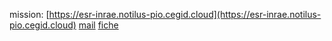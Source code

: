 mission:
[https://esr-inrae.notilus-pio.cegid.cloud](https://esr-inrae.notilus-pio.cegid.cloud)
[mail]("file:///G:/My%20Drive/Admin/these/TR%20IMPORTANT%20_%20NOUVELLE%20PROCEDURE%20MISSIONS%20-%20Elodie%20Brochier%20(elodie.brochier@inrae.fr)%20-%202025-02-17%201355.eml)
[fiche](file:///C:/Users/aburg/AppData/Local/Temp/pid-26652/Fiche%201%20-%20Saisie%20d'une%20mission%20par%20le%20voyageur%20lui-m%C3%AAme.pdf)
